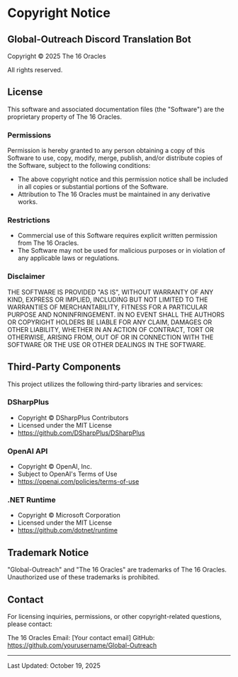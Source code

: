 # Copyright Notice

## Global-Outreach Discord Translation Bot

Copyright © 2025 The 16 Oracles

All rights reserved.

## License

This software and associated documentation files (the "Software") are the proprietary property of The 16 Oracles.

### Permissions

Permission is hereby granted to any person obtaining a copy of this Software to use, copy, modify, merge, publish, and/or distribute copies of the Software, subject to the following conditions:

- The above copyright notice and this permission notice shall be included in all copies or substantial portions of the Software.
- Attribution to The 16 Oracles must be maintained in any derivative works.

### Restrictions

- Commercial use of this Software requires explicit written permission from The 16 Oracles.
- The Software may not be used for malicious purposes or in violation of any applicable laws or regulations.

### Disclaimer

THE SOFTWARE IS PROVIDED "AS IS", WITHOUT WARRANTY OF ANY KIND, EXPRESS OR IMPLIED, INCLUDING BUT NOT LIMITED TO THE WARRANTIES OF MERCHANTABILITY, FITNESS FOR A PARTICULAR PURPOSE AND NONINFRINGEMENT. IN NO EVENT SHALL THE AUTHORS OR COPYRIGHT HOLDERS BE LIABLE FOR ANY CLAIM, DAMAGES OR OTHER LIABILITY, WHETHER IN AN ACTION OF CONTRACT, TORT OR OTHERWISE, ARISING FROM, OUT OF OR IN CONNECTION WITH THE SOFTWARE OR THE USE OR OTHER DEALINGS IN THE SOFTWARE.

## Third-Party Components

This project utilizes the following third-party libraries and services:

### DSharpPlus
- Copyright © DSharpPlus Contributors
- Licensed under the MIT License
- https://github.com/DSharpPlus/DSharpPlus

### OpenAI API
- Copyright © OpenAI, Inc.
- Subject to OpenAI's Terms of Use
- https://openai.com/policies/terms-of-use

### .NET Runtime
- Copyright © Microsoft Corporation
- Licensed under the MIT License
- https://github.com/dotnet/runtime

## Trademark Notice

"Global-Outreach" and "The 16 Oracles" are trademarks of The 16 Oracles. Unauthorized use of these trademarks is prohibited.

## Contact

For licensing inquiries, permissions, or other copyright-related questions, please contact:

The 16 Oracles
Email: [Your contact email]
GitHub: https://github.com/yourusername/Global-Outreach

---

Last Updated: October 19, 2025
